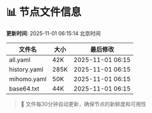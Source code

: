 # 📊 节点文件信息

**更新时间**: 2025-11-01 06:15:14 北京时间

| 文件名 | 大小 | 最后修改 |
|--------|------|----------|
| all.yaml | 42K | 2025-11-01 06:15 |
| history.yaml | 285K | 2025-11-01 06:15 |
| mihomo.yaml | 50K | 2025-11-01 06:15 |
| base64.txt | 44K | 2025-11-01 06:15 |

> 🔄 文件每30分钟自动更新，确保节点的新鲜度和可用性
